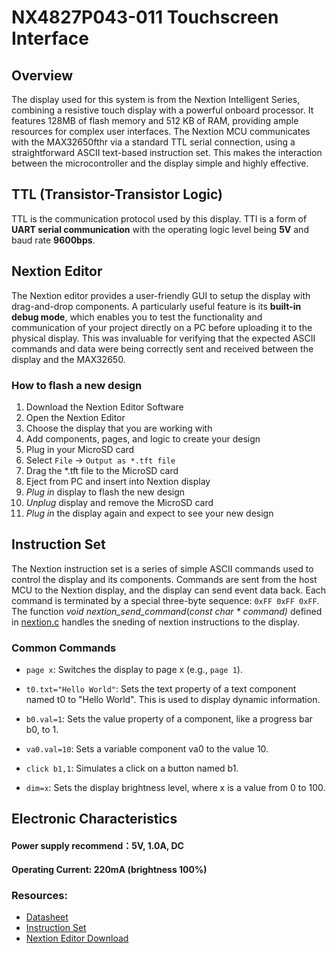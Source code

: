 # NX4827P043-011 Touchscreen Interface

## Overview
The display used for this system is from the Nextion Intelligent Series, combining a resistive touch display with a powerful onboard processor. It features 128MB of flash memory and 512 KB of RAM, providing ample resources for complex user interfaces. The Nextion MCU communicates with the MAX32650fthr via a standard TTL serial connection, using a straightforward ASCII text-based instruction set. This makes the interaction between the microcontroller and the display simple and highly effective.

## TTL (Transistor-Transistor Logic)
TTL is the communication protocol used by this display.  TTl is a form of **UART serial communication** with the operating logic level being **5V** and baud rate **9600bps**.

## Nextion Editor
The Nextion editor provides a user-friendly GUI to setup the display with drag-and-drop components. A particularly useful feature is its **built-in debug mode**, which enables you to test the functionality and communication of your project directly on a PC before uploading it to the physical display. This was invaluable for verifying that the expected ASCII commands and data were being correctly sent and received between the display and the MAX32650.
### How to flash a new design
1. Download the Nextion Editor Software
2. Open the Nextion Editor
3. Choose the display that you are working with
4. Add components, pages, and logic to create your design
5. Plug in your MicroSD card
6. Select `File` -> `Output as *.tft file`
7. Drag the *.tft file to the MicroSD card
8. Eject from PC and insert into Nextion display
9. *Plug in* display to flash the new design
10. *Unplug* display and remove the MicroSD card
11. *Plug in* the display again and expect to see your new design

## Instruction Set
The Nextion instruction set is a series of simple ASCII commands used to control the display and its components. Commands are sent from the host MCU to the Nextion display, and the display can send event data back. Each command is terminated by a special three-byte sequence: `0xFF 0xFF 0xFF`.
The function *void nextion_send_command*(*const char * *command*)* defined in [nextion.c](src/nextion.c) handles the sneding of nextion instructions to the display.

### Common Commands
- `page x`: Switches the display to page x (e.g., `page 1`).

- `t0.txt="Hello World"`: Sets the text property of a text component named t0 to "Hello World". This is used to display dynamic information.

- `b0.val=1`: Sets the value property of a component, like a progress bar b0, to 1.

- `va0.val=10`: Sets a variable component va0 to the value 10.

- `click b1,1`: Simulates a click on a button named b1.

- `dim=x`: Sets the display brightness level, where x is a value from 0 to 100.

## Electronic Characteristics
#### Power supply recommend：**5V, 1.0A, DC**
#### Operating Current: **220mA** (brightness 100%)

### Resources:
- [Datasheet](https://nextion.tech/datasheets/nx4827p043-011c/)
- [Instruction Set](https://nextion.tech/instruction-set/)
- [Nextion Editor Download](https://nextion.tech/nextion-editor/)



